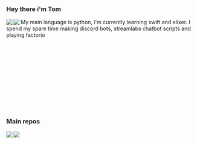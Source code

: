  ### Hey there i'm Tom
<p align="left>
  <a href="https://github.com/anuraghazra/github-readme-stats">
    <img align="left" src="https://github-readme-stats.vercel.app/api/top-langs/?username=IAmTomahawkx&theme=tokyonight&card_width=445&layout=compact" />
  </a>
  <a href="https://github.com/anuraghazra/github-readme-stats">
    <img align="left" src="https://github-readme-stats.vercel.app/api?username=IAmTomahawkx&theme=tokyonight&count_private=true&show_icons=true" />
  </a>

  My main language is python, i'm currently learning swift and elixer. I spend my spare time making discord bots, streamlabs chatbot scripts and playing factorio
  <br><br><br><br><br><br><br><br><br><br><br><br>
  ### Main repos
  <a href="https://github.com/IAmTomahawkx/viper-lang">
    <img align="left" src="https://github-readme-stats.vercel.app/api/pin/?username=IAmTomahawkx&repo=viper-lang&theme=tokyonight" />
  </a>  
  <a href="https://github.com/IAmTomahawkx/xlydn">
    <img align="left" src="https://github-readme-stats.vercel.app/api/pin/?username=IAmTomahawkx&repo=xlydn&theme=tokyonight" />
  </a>
</p>                         

